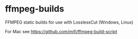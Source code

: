 # ffmpeg-builds
FFMPEG static builds for use with LosslessCut (Windows, Linux)

For Mac see https://github.com/mifi/ffmpeg-build-script
